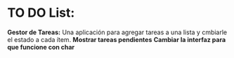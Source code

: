 # TO DO List: 
**Gestor de Tareas:** Una aplicación para agregar tareas a una lista y cmbiarle el estado a cada ítem.
**Mostrar tareas pendientes**
**Cambiar la interfaz para que funcione con char**
